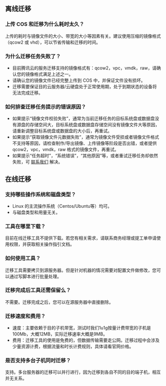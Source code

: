 ## 离线迁移

### 上传 COS 和迁移为什么耗时太久？

上传的耗时与镜像文件的大小、带宽的大小等因素有关。建议使用压缩的镜像格式（qcow2 或 vhd），可以节省传输和迁移的时间。

### 为什么迁移任务失败了？

 - 目前腾讯云的服务迁移支持的镜像格式有：qcow2，vpc，vmdk，raw，请确认您的镜像格式满足上述之一。
 - 请确认您的镜像文件已经完整上传到 COS 中，并保证文件没有损坏。
 - 迁移需要保证目的云服务器/云硬盘处于正常使用期，处于到期状态的设备将无法完成迁移。
 
### 如何排查迁移任务提示的错误原因？
 
 - 如果提示“镜像文件校验失败”，通常为当前迁移任务的目标系统盘或数据盘没有源盘的存储空间大，目标系统盘或数据盘存储空间没有镜像文件大等原因，请重新调整目标系统盘或数据盘的大小后，再重试。
 - 如果提示“获取镜像文件元数据失败”，通常为镜像文件受损或者镜像文件格式不支持等原因，请检查制作/导出镜像、上传镜像等阶段是否出错，或者提供 qcow2，vpc，vmdk，raw 格式的镜像文件，再重试。
 - 如果提示“任务超时”，“系统错误”，“其他原因”等，或者重试迁移任务却依然失败，可 [联系我们](https://cloud.tencent.com/document/product/213/39047) 解决。
 

## 在线迁移

### 支持哪些操作系统和磁盘类型？

- Linux 的主流操作系统（Centos/Ubuntu等）均可。
- 与磁盘类型和用量无关。

### 工具在哪里下载？

目前在线迁移工具不提供下载。若您有相关需求，请联系商务经理或提工单申请使用权限，并获取相关操作指引文档。

### 如何使用工具？

迁移工具需要拷贝到源服务器。但是针对机器的情况需要对配置文件做修改，您可以通过写脚本进行批量处理。

### 迁移完成后工具还需保留么？

不需要。迁移完成之后，您可以在源服务器中直接删除。

### 迁移速度和费用？

- 速度：主要依赖于目的子机带宽，测试时我们1u1g按量计费带宽的子机是100Mb，大概12MB，实际迁移速率大概是9MB。
- 费用：迁移工具的使用是免费的，但数据传输需要走公网。迁移过程中会涉及少量资源计费，根据流量和时长计费规则，具体请看官网价格。
  
### 是否支持多台子机同时迁移？

支持。多台服务器的迁移可以并行进行，因为迁移到各自不同的目的端子机，相互并无关系。
